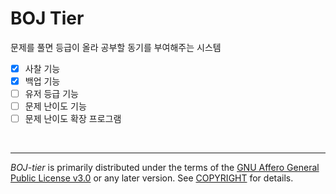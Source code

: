 # BOJ Tier

문제를 풀면 등급이 올라 공부할 동기를 부여해주는 시스템

- [x] 사찰 기능
- [x] 백업 기능
- [ ] 유저 등급 기능
- [ ] 문제 난이도 기능
- [ ] 문제 난이도 확장 프로그램

<br>

--------

*BOJ-tier* is primarily distributed under the terms of the [GNU Affero General
Public License v3.0] or any later version. See [COPYRIGHT] for details.

[GNU Affero General Public License v3.0]: LICENSE
[COPYRIGHT]: COPYRIGHT
